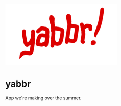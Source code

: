 ![Yabbr](https://github.com/qwook/yabbr/blob/master/documents/yabbrlogo.png?raw=true)
  
# yabbr
App we're making over the summer.

